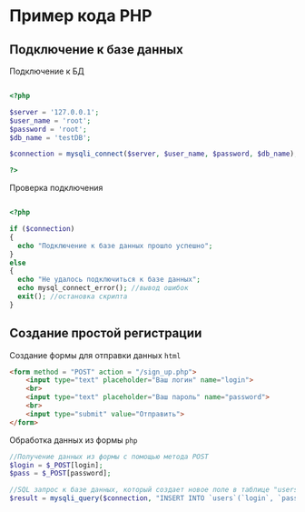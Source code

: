 #  Пример кода PHP #

## Подключение к базе данных

Подключение к БД
```php

<?php

$server = '127.0.0.1';
$user_name = 'root';
$password = 'root';
$db_name = 'testDB';

$connection = mysqli_connect($server, $user_name, $password, $db_name);

?>

```

Проверка подключения

```php

<?php

if ($connection)
{
  echo "Подключение к базе данных прошло успешно";
}
else
{
  echo "Не удалось подключиться к базе данных";
  echo mysql_connect_error(); //вывод ошибок
  exit(); //остановка скрипта
}

```

## Создание простой регистрации

Создание формы для отправки данных `html`

```html
<form method = "POST" action = "/sign_up.php">
	<input type="text" placeholder="Ваш логин" name="login">
	<br>
	<input type="text" placeholder="Ваш пароль" name="password">
	<br>
	<input type="submit" value="Отправить">
</form>
```

Обработка данных из формы `php`
```php
//Получение данных из формы с помощью метода POST
$login = $_POST[login];
$pass = $_POST[password];

//SQL запрос к базе данных, который создает новое поле в таблице "users". В столбец "login" и "password" он записывает данные из переменных "$login" и "$pass"
$result = mysqli_query($connection, "INSERT INTO `users`(`login`, `password`) VALUES ('$login', '$pass')");
